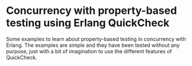 # Concurrency with property-based testing using Erlang QuickCheck

Some examples to learn about property-based testing in concurrency with Erlang. The examples are simple and they have been tested without any purpose, just with a bit of imagination to use the different features of QuickCheck.

